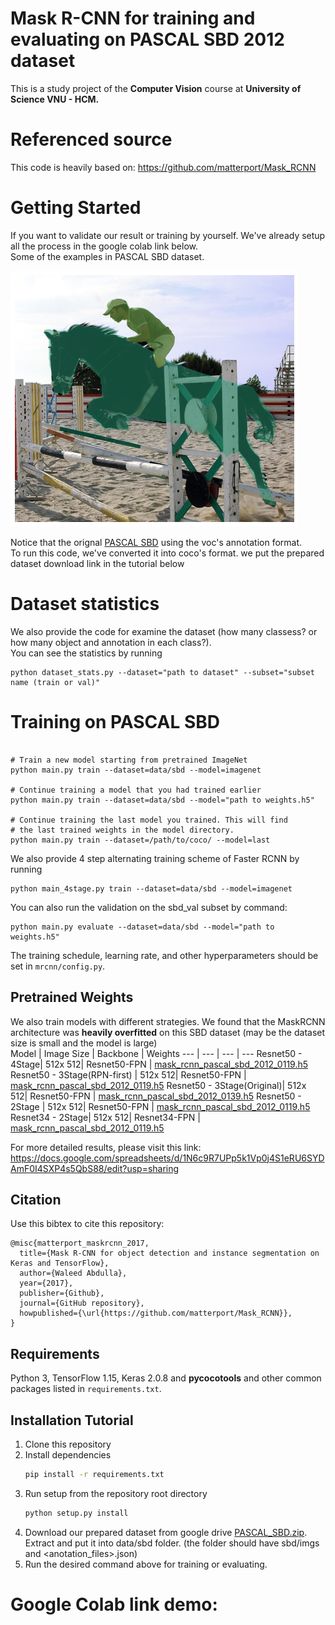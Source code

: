 # Mask R-CNN for training and evaluating on PASCAL SBD 2012 dataset

This is a study project of the **Computer Vision** course at **University of Science VNU - HCM.**


# Referenced source
This code is heavily based on: https://github.com/matterport/Mask_RCNN


# Getting Started
If you want to validate our result or training by yourself. We've already setup all the process in the google colab link below.\
Some of the examples in PASCAL SBD dataset. 

![image](dataset_examples/ex1.png)

Notice that the orignal [PASCAL SBD](http://home.bharathh.info/pubs/codes/SBD/download.html) using the voc's annotation format.\
To run this code, we've converted it into coco's format. we put the prepared dataset download link in the tutorial below

# Dataset statistics
We also provide the code for examine the dataset (how many classess? or how many object and annotation in each class?).\
You can see the statistics by running
```
python dataset_stats.py --dataset="path to dataset" --subset="subset name (train or val)"
```
# Training on PASCAL SBD


```

# Train a new model starting from pretrained ImageNet 
python main.py train --dataset=data/sbd --model=imagenet

# Continue training a model that you had trained earlier
python main.py train --dataset=data/sbd --model="path to weights.h5"

# Continue training the last model you trained. This will find
# the last trained weights in the model directory.
python main.py train --dataset=/path/to/coco/ --model=last
```

We also provide 4 step alternating training scheme of Faster RCNN by running
```
python main_4stage.py train --dataset=data/sbd --model=imagenet
```

You can also run the validation on the sbd_val subset by command:
```
python main.py evaluate --dataset=data/sbd --model="path to weights.h5"
```

The training schedule, learning rate, and other hyperparameters should be set in `mrcnn/config.py`.


## **Pretrained Weights**
We also train models with different strategies. We found that the MaskRCNN architecture was **heavily overfitted** on this SBD dataset (may be the dataset size is small and the model is large)\
Model | Image Size | Backbone | Weights
--- | --- | --- | --- 
Resnet50 - 4Stage| 512x 512| Resnet50-FPN | [mask_rcnn_pascal_sbd_2012_0119.h5](https://drive.google.com/file/d/1-EM7efMoF1hVoVGzivl8GrgKaEcgEehy/view?usp=sharing)
Resnet50 - 3Stage(RPN-first) | 512x 512| Resnet50-FPN | [mask_rcnn_pascal_sbd_2012_0119.h5](https://drive.google.com/file/d/1-1PFFhstHdY0XiOn51rSHO_nrQz_IDbF/view?usp=sharing)
Resnet50 - 3Stage(Original)| 512x 512| Resnet50-FPN | [mask_rcnn_pascal_sbd_2012_0139.h5](https://drive.google.com/file/d/14pxJyJzw4AkhavDXAp2uFgqIzn73ygRS/view?usp=sharing)
Resnet50 - 2Stage | 512x 512| Resnet50-FPN | [mask_rcnn_pascal_sbd_2012_0119.h5](https://drive.google.com/file/d/1C5p3BQbZBewkbj5O4R-lL4pFHBzAUVzi/view?usp=sharing)
Resnet34 - 2Stage| 512x 512| Resnet34-FPN | [mask_rcnn_pascal_sbd_2012_0119.h5](https://drive.google.com/file/d/1Szp3fx2quhIVyxLBAEhmCK5mOyxuZQCT/view?usp=sharing)

For more detailed results, please visit this link:
https://docs.google.com/spreadsheets/d/1N6c9R7UPp5k1Vp0j4S1eRU6SYDAmF0I4SXP4s5QbS88/edit?usp=sharing




## Citation
Use this bibtex to cite this repository:
```
@misc{matterport_maskrcnn_2017,
  title={Mask R-CNN for object detection and instance segmentation on Keras and TensorFlow},
  author={Waleed Abdulla},
  year={2017},
  publisher={Github},
  journal={GitHub repository},
  howpublished={\url{https://github.com/matterport/Mask_RCNN}},
}
```



## Requirements
Python 3, TensorFlow 1.15, Keras 2.0.8 and **pycocotools** and other common packages listed in `requirements.txt`.


## Installation Tutorial
1. Clone this repository
2. Install dependencies
   ```bash
   pip install -r requirements.txt
   ```
3. Run setup from the repository root directory
    ```bash
    python setup.py install
    ``` 
4. Download our prepared dataset from google drive [PASCAL_SBD.zip](https://drive.google.com/file/d/1uyZtl6LDxbgHC7ctDl0rbGlxOOrvCssG/view?usp=sharing).
Extract and put it into data/sbd folder. (the folder should have sbd/imgs and <anotation_files>.json)
5. Run the desired command above for training or evaluating.

# **Google Colab link demo:**


